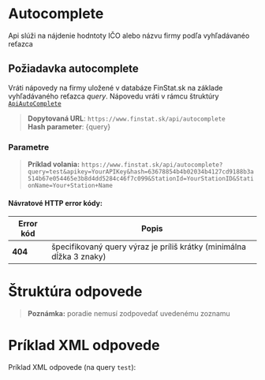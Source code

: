 # Autocomplete
Api slúži na nájdenie hodntoty IČO alebo názvu firmy podľa vyhľadávanéo reťazca

## Požiadavka autocomplete
Vráti nápovedy na firmy uložené v databáze FinStat.sk na základe vyhľadávaného reťazca *query*.
Nápovedu vráti v rámcu štruktúry [`ApiAutoComplete`](#ApiAutoComplete)

> **Dopytovaná URL**: ```https://www.finstat.sk/api/autocomplete```<br />
> **Hash parameter**: {query}

### Parametre
[](../../../common/parameters/autocomplete-sk.md ':include')

[](../../../common/parameters/parameters-sk.md ':include')

> **Príklad volania:** ```https://www.finstat.sk/api/autocomplete?query=test&apikey=YourAPIKey&hash=63678854b4b02034b4127cd9188b3a514b67e054465e3b8d4dd5284c46f7c099&StationId=YourStationID&StationName=Your+Station+Name```

#### Návratové HTTP error kódy:
| Error kód | Popis |
| ----------- | ----------- |
| **404**| špecifikovaný query výraz je príliš krátky (minimálna dĺžka 3 znaky) |

[](../../../common/http/errorcodes-sk.md ':include')

# Štruktúra odpovede

[](../../../common/responses/autocomplete-sk.md ':include')

> **Poznámka:** poradie nemusí zodpovedať uvedenému zoznamu

# Príklad XML odpovede
Príklad XML odpovede (na query `test`):

[](../../../common/examples/autocomplete.md ':include')